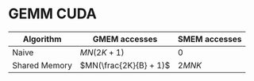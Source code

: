 # GEMM CUDA

| Algorithm    | GMEM accesses | SMEM accesses |
| -------- | ------- | - |
| Naive | $MN(2K+1)$ | 0 |
| Shared Memory | $MN(\frac{2K}{B} + 1)$ | $2MNK$ |

